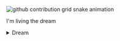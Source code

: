 ![github contribution grid snake animation](https://raw.githubusercontent.com/WulfaW/WulfaW/output/github-contribution-grid-snake.svg)



I'm living the dream
<details>
  <summary>Dream</summary>

  ```
  D ead inside
  R econsidering my life
  E ating nothing
  A complete mess
  M entally unstable
  ```


